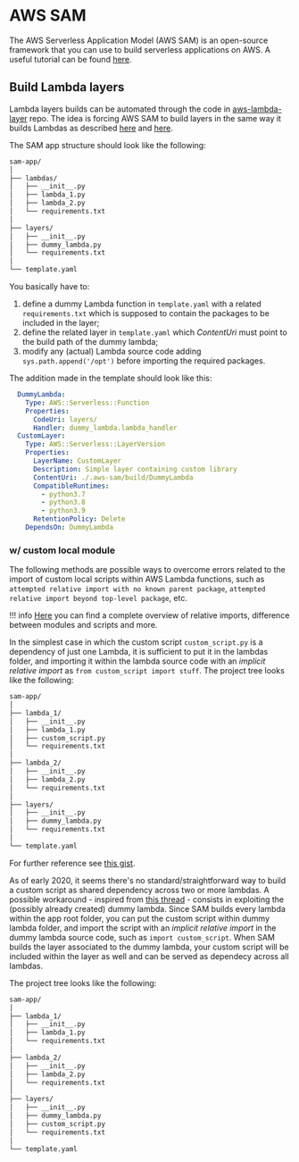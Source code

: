 # AWS SAM

The AWS Serverless Application Model (AWS SAM) is an open-source framework that you can use to build serverless applications on AWS. A useful tutorial can be found [here](https://docs.aws.amazon.com/serverless-application-model/latest/developerguide/serverless-getting-started-hello-world.html).

## Build Lambda layers

Lambda layers builds can be automated through the code in [aws-lambda-layer](https://github.com/a-slice-of-py/aws-lambda-layer) repo. The idea is forcing AWS SAM to build layers in the same way it builds Lambdas as described [here](https://bryson3gps.wordpress.com/2018/12/06/trick-sam-into-building-your-lambda-layers/) and [here](https://stackoverflow.com/questions/58369170/build-custom-aws-lambda-layer-for-scikit-image/58408130#58408130).

The SAM app structure should look like the following:

``` bash
sam-app/
│
├── lambdas/
│   ├── __init__.py
│   ├── lambda_1.py
│   ├── lambda_2.py
│   └── requirements.txt
│
├── layers/
│   ├── __init__.py
│   ├── dummy_lambda.py
│   └── requirements.txt
│
└── template.yaml
```

You basically have to:

1. define a dummy Lambda function in `template.yaml` with a related `requirements.txt` which is supposed to contain the packages to be included in the layer;
2. define the related layer in `template.yaml` which _ContentUri_ must point to the build path of the dummy lambda;
3. modify any (actual) Lambda source code adding `sys.path.append('/opt')` before importing the required packages.

The addition made in the template should look like this:

``` yaml
  DummyLambda:
    Type: AWS::Serverless::Function
    Properties:
      CodeUri: layers/
      Handler: dummy_lambda.lambda_handler
  CustomLayer:
    Type: AWS::Serverless::LayerVersion
    Properties:
      LayerName: CustomLayer
      Description: Simple layer containing custom library
      ContentUri: ./.aws-sam/build/DummyLambda
      CompatibleRuntimes:
        - python3.7
        - python3.8
        - python3.9
      RetentionPolicy: Delete
    DependsOn: DummyLambda
```

### w/ custom local module

The following methods are possible ways to overcome errors related to the import of custom local scripts within AWS Lambda functions, such as `attempted relative import with no known parent package`, `attempted relative import beyond top-level package`, etc.

!!! info
    [Here](https://stackoverflow.com/questions/14132789/relative-imports-for-the-billionth-time/14132912#14132912) you can find a complete overview of relative imports, difference between modules and scripts and more.

In the simplest case in which the custom script `custom_script.py` is a dependency of just one Lambda, it is sufficient to put it in the lambdas
folder, and importing it within the lambda source code with an _implicit relative import_ as `from custom_script import stuff`. The project tree looks like the following:

``` bash
sam-app/
│
├── lambda_1/
│   ├── __init__.py
│   ├── lambda_1.py
│   ├── custom_script.py
│   └── requirements.txt
│
├── lambda_2/
│   ├── __init__.py
│   ├── lambda_2.py
│   └── requirements.txt
│
├── layers/
│   ├── __init__.py
│   ├── dummy_lambda.py
│   └── requirements.txt
│
└── template.yaml
```

For further reference see [this gist](https://gist.github.com/gene1wood/06a64ba80cf3fe886053f0ca6d375bc0).

As of early 2020, it seems there's no standard/straightforward way to build a custom script as shared dependency across two or more lambdas. A possible workaround - inspired from [this thread](https://stackoverflow.com/questions/58402409/sam-build-does-it-also-build-layers) - consists in exploiting the (possibly already created) dummy lambda. Since SAM builds every lambda within the app root folder, you can put the custom script within dummy lambda folder, and import the script with an _implicit relative import_ in the dummy lambda source code, such as `import custom_script`. When SAM builds the layer associated to the dummy lambda, your custom script will be included within the layer as well and can be served as dependecy across all lambdas.

The project tree looks like the following:

``` bash
sam-app/
│
├── lambda_1/
│   ├── __init__.py
│   ├── lambda_1.py
│   └── requirements.txt
│
├── lambda_2/
│   ├── __init__.py
│   ├── lambda_2.py
│   └── requirements.txt
│
├── layers/
│   ├── __init__.py
│   ├── dummy_lambda.py
│   ├── custom_script.py
│   └── requirements.txt
│
└── template.yaml
```
